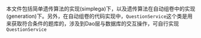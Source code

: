 本文件包括简单遗传算法的实现(simplega)下，以及遗传算法在自动组卷中的实现(generation)下。另外，在自动组卷的代码实现中，`QuestionService`这个类是用来获取符合条件的题库的，涉及到Dao层与数据库的交互操作，可自行实现`QuestionService`
